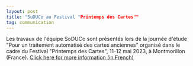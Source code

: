 ```yaml
---
layout: post
title: "SuDUCo au Festival "Printemps des Cartes""
tag: communication
---
```

Les  travaux de l'équipe SoDUCo sont présentés lors de la journée d'étude "Pour un traitement automatisé des cartes anciennes" organisé dans le cadre du Festival "Printemps des Cartes", 11-12 mai 2023, à Montmorillon (France).
[Click here for more information (in French)](https://www.printempsdescartes.fr/wp-content/uploads/sites/414/2023/04/FESTIVAL-PRINTEMPS-DES-CARTES-PROGRAMME-2023.pdf)
